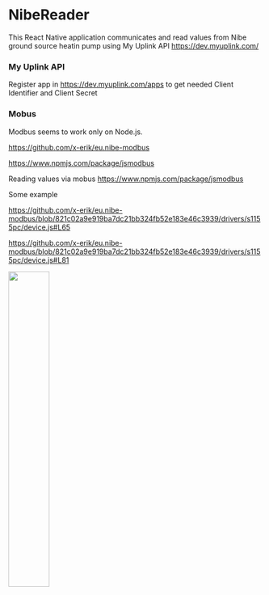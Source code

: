 # NibeReader

This React Native application communicates and read values from Nibe ground source heatin pump using My Uplink API https://dev.myuplink.com/


### My Uplink API

Register app in https://dev.myuplink.com/apps to get needed Client Identifier and Client Secret


### Mobus

Modbus seems to work only on Node.js.

https://github.com/x-erik/eu.nibe-modbus

https://www.npmjs.com/package/jsmodbus

Reading values via mobus https://www.npmjs.com/package/jsmodbus

Some example 

https://github.com/x-erik/eu.nibe-modbus/blob/821c02a9e919ba7dc21bb324fb52e183e46c3939/drivers/s1155pc/device.js#L65

https://github.com/x-erik/eu.nibe-modbus/blob/821c02a9e919ba7dc21bb324fb52e183e46c3939/drivers/s1155pc/device.js#L81



<img src="https://user-images.githubusercontent.com/54746036/225132449-71b3c88c-cdbe-4c88-b033-9117eeff6e20.png" width=40% height=40%>
